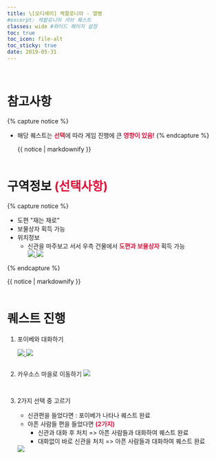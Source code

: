 ```yaml
---
title: \[오디세이] 케팔로니아 - 열병
#excerpt: 케팔로니아 서브 퀘스트
classes: wide #와이드 페이지 설정
toc: true
toc_icon: file-alt
toc_sticky: true
date: 2019-05-31
---
```


<head>
    <style type="text/css">
        aside { font-size: 22px; }
        section { font-size: 16px; }
        .notice--primary > ul, .notice--warning > ul { font-size: 14px; }
        tbody, th { text-align: center; }
        .notice--warning { width: 50%; margin-left: 24px; }
        b { color: crimson; }
    </style>
</head>
<br/>

# 참고사항
{% capture notice %}
* 해당 퀘스트는 <b>선택</b>에 따라 게임 진행에 큰 <b>영향이 있음!</b>
{% endcapture %}

<div class="notice--warning">{{ notice | markdownify }}</div>
<br/>



# 구역정보 <b>(선택사항)</b>
{% capture notice %}
* 도편 "재는 재로"
* 보물상자 획득 가능
* 위치정보
    - 신관을 마주보고 서서 우측 건물에서 <b>도편과 보물상자</b> 획득 가능
        <figure class="half" style="margin: 0px;">
            <a href="{{ site.baseurl }}/assets/images/aoc/kephallonia/07-Blood-Fever/3-1.png">
                <img src="{{ site.baseurl }}/assets/images/aoc/kephallonia/07-Blood-Fever/3-1.png">
            </a>
            <a href="{{ site.baseurl }}/assets/images/aoc/kephallonia/07-Blood-Fever/3-2.png">
                <img src="{{ site.baseurl }}/assets/images/aoc/kephallonia/07-Blood-Fever/3-2.png">
            </a>
        </figure>

{% endcapture %}

<div class="notice--primary">{{ notice | markdownify }}</div>
<br/>


# 퀘스트 진행

1. 포이베와 대화하기
    <figure class="half" style="margin: 0px;">
        <a href="{{ site.baseurl }}/assets/images/aoc/kephallonia/07-Blood-Fever/1-1.png">
            <img src="{{ site.baseurl }}/assets/images/aoc/kephallonia/07-Blood-Fever/1-1.png">
        </a>
        <a href="{{ site.baseurl }}/assets/images/aoc/kephallonia/07-Blood-Fever/1-2.png">
            <img src="{{ site.baseurl }}/assets/images/aoc/kephallonia/07-Blood-Fever/1-2.png">
        </a> 
    </figure>
    <pre></pre>

2. 카우소스 마을로 이동하기
    <a href="{{ site.baseurl }}/assets/images/aoc/kephallonia/07-Blood-Fever/2.png">
        <img src="{{ site.baseurl }}/assets/images/aoc/kephallonia/07-Blood-Fever/2.png">
    </a>
    
    <pre></pre>
    <pre></pre>
    

3. 2가지 선택 중 고르기
    - 신관편을 들었다면 : 포이베가 나타나 퀘스트 완료
    - 아픈 사람들 편을 들었다면 <b>(2가지)</b>
        - 신관과 대화 후 처치 => 아픈 사람들과 대화하여 퀘스트 완료
        - 대화없이 바로 신관을 처치 => 아픈 사람들과 대화하여 퀘스트 완료
    <a href="{{ site.baseurl }}/assets/images/aoc/kephallonia/07-Blood-Fever/4.png">
        <img src="{{ site.baseurl }}/assets/images/aoc/kephallonia/07-Blood-Fever/4.png">
    </a>
